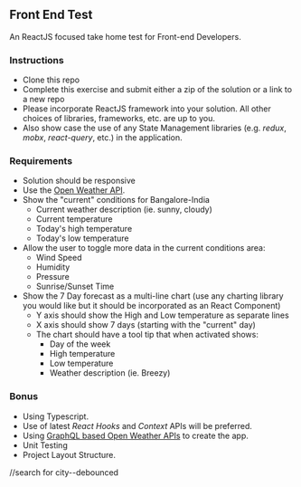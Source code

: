 ## Front End Test
An ReactJS focused take home test for Front-end Developers.

### Instructions
* Clone this repo
* Complete this exercise and submit either a zip of the solution or a link to a new repo
* Please incorporate ReactJS framework into your solution. All other choices of libraries, frameworks, etc. are up to you.
* Also show case the use of any State Management libraries (e.g. *redux*, *mobx*,  *react-query*, etc.) in the application.


### Requirements
* Solution should be responsive
* Use the [Open Weather API](https://openweathermap.org/api).
* Show the "current" conditions for Bangalore-India 
    - Current weather description (ie. sunny, cloudy)
    - Current temperature
    - Today's high temperature
    - Today's low temperature
* Allow the user to toggle more data in the current conditions area:
    - Wind Speed
    - Humidity
    - Pressure
    - Sunrise/Sunset Time
* Show the 7 Day forecast as a multi-line chart (use any charting library you would like but it should be incorporated as an React Component)
    - Y axis should show the High and Low temperature as separate lines
    - X axis should show 7 days (starting with the "current" day)
    - The chart should have a tool tip that when activated shows:
        + Day of the week
        + High temperature
        + Low temperature
        + Weather description (ie. Breezy)

### Bonus
* Using Typescript.
* Use of latest *React Hooks* and *Context* APIs will be preferred.
* Using [GraphQL based Open Weather APIs](https://github.com/konstantinmuenster/graphql-weather-api) to create the app.
* Unit Testing
* Project Layout Structure.

//search for city--debounced
